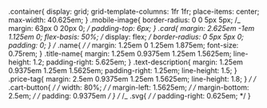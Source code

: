 .container{
display: grid;
grid-template-columns: 1fr 1fr;
place-items: center;
max-width: 40.625em;
}
.mobile-image{
border-radius: 0 0 5px 5px;
/_ margin: 63px 0 20px 0; _/
padding-top: 6px;
}
.card{
margin: 2.625em -1em 1.125em 0;
flex-basis: 50%;
/_ display: flex; _/
border-radius: 0 5px 5px 0;
padding: 0;
}
/_ .name{ _/
/_ margin: 1.25em 0 1.25em 1.875em;
font-size: 0.75rem;
}
.title-name{
margin: 1.25em 0.9375em 1.25em 1.5625em;
line-height: 1.2;
padding-right: 5.625em;
}
.text-description{
margin: 1.25em 0.9375em 1.25em 1.5625em;
padding-right: 1.25em;
line-height: 1.5;
}
.price-tag{
margin: 2.5em 0.9375em 1.25em 1.5625em;
line-height: 1.8;
} _/
/_ .cart-button{ _/
/_ width: 80%; _/
/_ margin-left: 1.5625em; _/
/_ margin-bottom: 2.5em; _/
/_ padding: 0.9375em _/
}
/_ /_ .svg{ _/
/_ padding-right: 0.625em; \*/
}

